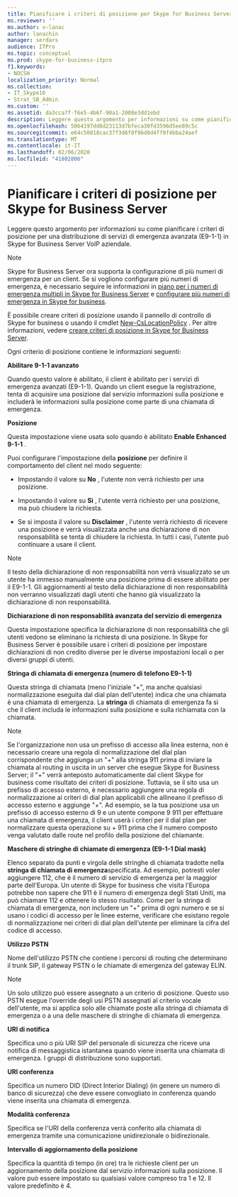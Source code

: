 ```yaml
---
title: Pianificare i criteri di posizione per Skype for Business Server
ms.reviewer: ''
ms.author: v-lanac
author: lanachin
manager: serdars
audience: ITPro
ms.topic: conceptual
ms.prod: skype-for-business-itpro
f1.keywords:
- NOCSH
localization_priority: Normal
ms.collection:
- IT_Skype16
- Strat_SB_Admin
ms.custom: ''
ms.assetid: da3cca7f-f6e5-4b6f-90a1-2008e3dd1ebd
description: Leggere questo argomento per informazioni su come pianificare i criteri di posizione per una distribuzione di servizi di emergenza avanzata (E9-1-1) in Skype for Business Server VoIP aziendale.
ms.openlocfilehash: 5064197dd8d23113d7bfeca30fd3596d5ee89c5c
ms.sourcegitcommit: e64c50818cac37f3d6f0f96d0d4ff0f4bba24aef
ms.translationtype: MT
ms.contentlocale: it-IT
ms.lasthandoff: 02/06/2020
ms.locfileid: "41802806"
---
```

# <a name="plan-location-policies-for-skype-for-business-server"></a>Pianificare i criteri di posizione per Skype for Business Server
 
Leggere questo argomento per informazioni su come pianificare i criteri di posizione per una distribuzione di servizi di emergenza avanzata (E9-1-1) in Skype for Business Server VoIP aziendale. 
  
> [!NOTE]
> Skype for Business Server ora supporta la configurazione di più numeri di emergenza per un client. Se si vogliono configurare più numeri di emergenza, è necessario seguire le informazioni in [piano per i numeri di emergenza multipli in Skype for Business Server](multiple-emergency-numbers.md) e [configurare più numeri di emergenza in Skype for business](../../deploy/deploy-enterprise-voice/configure-multiple-emergency-numbers.md). 
  
È possibile creare criteri di posizione usando il pannello di controllo di Skype for business o usando il cmdlet [New-CsLocationPolicy](https://docs.microsoft.com/powershell/module/skype/new-cslocationpolicy?view=skype-ps) . Per altre informazioni, vedere [creare criteri di posizione in Skype for Business Server](../../deploy/deploy-enterprise-voice/create-location-policies.md).
  
Ogni criterio di posizione contiene le informazioni seguenti:
  
 **Abilitare 9-1-1 avanzato**
  
Quando questo valore è abilitato, il client è abilitato per i servizi di emergenza avanzati (E9-1-1). Quando un client esegue la registrazione, tenta di acquisire una posizione dal servizio informazioni sulla posizione e includerà le informazioni sulla posizione come parte di una chiamata di emergenza.
  
 **Posizione**
  
Questa impostazione viene usata solo quando è abilitato **Enable Enhanced 9-1-1** .
  
Puoi configurare l'impostazione della **posizione** per definire il comportamento del client nel modo seguente:
  
- Impostando il valore su **No** , l'utente non verrà richiesto per una posizione.
    
- Impostando il valore su **Sì** , l'utente verrà richiesto per una posizione, ma può chiudere la richiesta.
    
- Se si imposta il valore su **Disclaimer** , l'utente verrà richiesto di ricevere una posizione e verrà visualizzata anche una dichiarazione di non responsabilità se tenta di chiudere la richiesta. In tutti i casi, l'utente può continuare a usare il client.
    
> [!NOTE]
> Il testo della dichiarazione di non responsabilità non verrà visualizzato se un utente ha immesso manualmente una posizione prima di essere abilitato per il E9-1-1. Gli aggiornamenti al testo della dichiarazione di non responsabilità non verranno visualizzati dagli utenti che hanno già visualizzato la dichiarazione di non responsabilità. 
  
 **Dichiarazione di non responsabilità avanzata del servizio di emergenza**
  
Questa impostazione specifica la dichiarazione di non responsabilità che gli utenti vedono se eliminano la richiesta di una posizione. In Skype for Business Server è possibile usare i criteri di posizione per impostare dichiarazioni di non credito diverse per le diverse impostazioni locali o per diversi gruppi di utenti.
  
 **Stringa di chiamata di emergenza (numero di telefono E9-1-1)**
  
Questa stringa di chiamata (meno l'iniziale "+", ma anche qualsiasi normalizzazione eseguita dal dial plan dell'utente) indica che una chiamata è una chiamata di emergenza. La **stringa** di chiamata di emergenza fa sì che il client includa le informazioni sulla posizione e sulla richiamata con la chiamata.
  
> [!NOTE]
> Se l'organizzazione non usa un prefisso di accesso alla linea esterna, non è necessario creare una regola di normalizzazione del dial plan corrispondente che aggiunga un "+" alla stringa 911 prima di inviare la chiamata al routing in uscita in un server che esegue Skype for Business Server; il "+" verrà anteposto automaticamente dal client Skype for business come risultato dei criteri di posizione. Tuttavia, se il sito usa un prefisso di accesso esterno, è necessario aggiungere una regola di normalizzazione ai criteri di dial plan applicabili che allineano il prefisso di accesso esterno e aggiunge "+". Ad esempio, se la tua posizione usa un prefisso di accesso esterno di 9 e un utente compone 9 911 per effettuare una chiamata di emergenza, il client userà i criteri per il dial plan per normalizzare questa operazione su + 911 prima che il numero composto venga valutato dalle route nel profilo della posizione del chiamante. 
  
 **Maschere di stringhe di chiamate di emergenza (E9-1-1 Dial mask)**
  
Elenco separato da punti e virgola delle stringhe di chiamata tradotte nella **stringa di chiamata di emergenza**specificata. Ad esempio, potresti voler aggiungere 112, che è il numero di servizio di emergenza per la maggior parte dell'Europa. Un utente di Skype for business che visita l'Europa potrebbe non sapere che 911 è il numero di emergenza degli Stati Uniti, ma può chiamare 112 e ottenere lo stesso risultato. Come per la stringa di chiamata di emergenza, non includere un "+" prima di ogni numero e se si usano i codici di accesso per le linee esterne, verificare che esistano regole di normalizzazione nei criteri di dial plan dell'utente per eliminare la cifra del codice di accesso.
  
 **Utilizzo PSTN**
  
Nome dell'utilizzo PSTN che contiene i percorsi di routing che determinano il trunk SIP, il gateway PSTN o le chiamate di emergenza del gateway ELIN.
  
> [!NOTE]
> Un solo utilizzo può essere assegnato a un criterio di posizione. Questo uso PSTN esegue l'override degli usi PSTN assegnati al criterio vocale dell'utente, ma si applica solo alle chiamate poste alla stringa di chiamata di emergenza o a una delle maschere di stringhe di chiamata di emergenza. 
  
 **URI di notifica**
  
Specifica uno o più URI SIP del personale di sicurezza che riceve una notifica di messaggistica istantanea quando viene inserita una chiamata di emergenza. I gruppi di distribuzione sono supportati.
  
 **URI conferenza**
  
Specifica un numero DID (Direct Interior Dialing) (in genere un numero di banco di sicurezza) che deve essere convogliato in conferenza quando viene inserita una chiamata di emergenza. 
  
 **Modalità conferenza**
  
Specifica se l'URI della conferenza verrà conferito alla chiamata di emergenza tramite una comunicazione unidirezionale o bidirezionale. 
  
 **Intervallo di aggiornamento della posizione**
  
Specifica la quantità di tempo (in ore) tra le richieste client per un aggiornamento della posizione dal servizio informazioni sulla posizione. Il valore può essere impostato su qualsiasi valore compreso tra 1 e 12. Il valore predefinito è 4.
  

